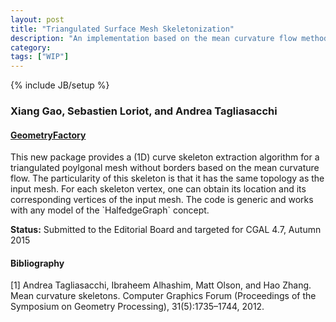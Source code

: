 ```yaml
---
layout: post
title: "Triangulated Surface Mesh Skeletonization"
description: "An implementation based on the mean curvature flow method"
category:
tags: ["WIP"]
---
```

{% include JB/setup %}

<h3>Xiang Gao, Sebastien Loriot, and Andrea Tagliasacchi</h3>
<h4> <a href="http://www.geometryfactory.com" target="_blank">GeometryFactory</a></h4>

<p>This new package provides a (1D) curve skeleton extraction algorithm for 
 a triangulated poylgonal mesh without borders based on the mean curvature flow.
 The particularity of this skeleton is that it has the same topology
 as the input mesh. For each skeleton vertex, one can obtain its location
 and its corresponding vertices of the input mesh. 
 The code is generic and works with any model of the `HalfedgeGraph` concept.
</p>

<p><b>Status:</b> Submitted to the Editorial Board and targeted for CGAL 4.7, Autumn 2015</p>

<h4>Bibliography</h4>
<p>
[1] Andrea Tagliasacchi, Ibraheem Alhashim, Matt Olson, and Hao Zhang. Mean curvature skeletons. Computer Graphics Forum (Proceedings of the Symposium on Geometry Processing), 31(5):1735–1744, 2012.
</p>
